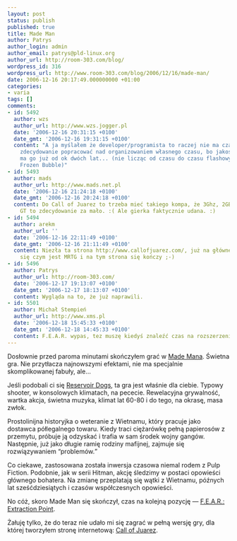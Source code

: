 ```yaml
---
layout: post
status: publish
published: true
title: Made Man
author: Patrys
author_login: admin
author_email: patrys@pld-linux.org
author_url: http://room-303.com/blog/
wordpress_id: 316
wordpress_url: http://www.room-303.com/blog/2006/12/16/made-man/
date: 2006-12-16 20:17:49.000000000 +01:00
categories:
- varia
tags: []
comments:
- id: 5492
  author: wzs
  author_url: http://www.wzs.jogger.pl
  date: '2006-12-16 20:31:15 +0100'
  date_gmt: '2006-12-16 19:31:15 +0100'
  content: "A ja myślałem że developer/programista to raczej nie ma czasu grać...\r\nMuszę
    zdecydowanie popracować nad organizowaniem własnego czasu, bo jakoś na gry nie
    ma go już od ok dwóch lat... (nie licząc od czasu do czasu flashowych gierek i
    Frozen Bubble)"
- id: 5493
  author: mads
  author_url: http://www.mads.net.pl
  date: '2006-12-16 21:24:18 +0100'
  date_gmt: '2006-12-16 20:24:18 +0100'
  content: Do Call of Juarez to trzeba mieć takiego kompa, że 3Ghz, 2GB RAM-u i GeF6600
    GT to zdecydowanie za mało. :( Ale gierka faktycznie udana. :)
- id: 5494
  author: arekm
  author_url: ''
  date: '2006-12-16 22:11:49 +0100'
  date_gmt: '2006-12-16 21:11:49 +0100'
  content: Niezła ta strona http://www.callofjuarez.com/, już na głównej dowiadujemy
    się czym jest MRTG i na tym strona się kończy ;-)
- id: 5496
  author: Patrys
  author_url: http://room-303.com/
  date: '2006-12-17 19:13:07 +0100'
  date_gmt: '2006-12-17 18:13:07 +0100'
  content: Wygląda na to, że już naprawili.
- id: 5501
  author: Michał Stempień
  author_url: http://www.xms.pl
  date: '2006-12-18 15:45:33 +0100'
  date_gmt: '2006-12-18 14:45:33 +0100'
  content: F.E.A.R. wypas, tez muszę kiedyś znaleźć czas na rozszerzenie.
---
```

<p>Dosłownie przed paroma minutami skończyłem grać w <a href="http://www.immatv.com/mademan_intro.htm">Made Mana</a>. Świetna gra. Nie przytłacza najnowszymi efektami, nie ma specjalnie skomplikowanej fabuły, ale&hellip;</p>

<p>Jeśli podobali ci się <a href="http://www.eidos.co.uk/gss/reservoirdogs/">Reservoir Dogs</a>, ta gra jest właśnie dla ciebie. Typowy shooter, w konsolowych klimatach, na pececie. Rewelacyjna grywalność, wartka akcja, świetna muzyka, klimat lat 60-80 i do tego, na okrasę, masa zwłok.</p>

<p>Prostolinijna historyjka o weteranie z Wietnamu, który pracuje jako dostawca półlegalnego towaru. Kiedy traci ciężarówkę pełną papierosów z przemytu, próbuje ją odzyskać i trafia w sam środek wojny gangów. Następnie, już jako długie ramię rodziny mafijnej, zajmuje się rozwiązywaniem <q>problemów.</q></p>

<p>Co ciekawe, zastosowana została inwersja czasowa niemal rodem z Pulp Fiction. Podobnie, jak w serii Hitman, akcję śledzimy w postaci opowieści głównego bohatera. Na zmianę przeplatają się wątki z Wietnamu, późnych lat sześćdziesiątych i czasów współczesnych opowieści.</p>

<p>No cóż, skoro Made Man się skończył, czas na kolejną pozycję &mdash; <a href="http://whatisfear.com/us/">F.E.A.R.: Extraction Point</a>.</p>

<p>Żałuję tylko, że do teraz nie udało mi się zagrać w pełną wersję gry, dla której tworzyłem stronę internetową: <a href="http://www.callofjuarez.com/">Call of Juarez</a>.</p>
